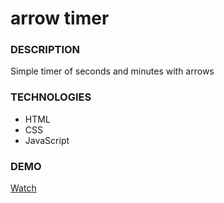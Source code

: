 # arrow timer

### DESCRIPTION

Simple timer of seconds and minutes with arrows

### TECHNOLOGIES

- HTML
- CSS
- JavaScript

### DEMO

[Watch](https://varvaraborodina.github.io/stopwatch/)

